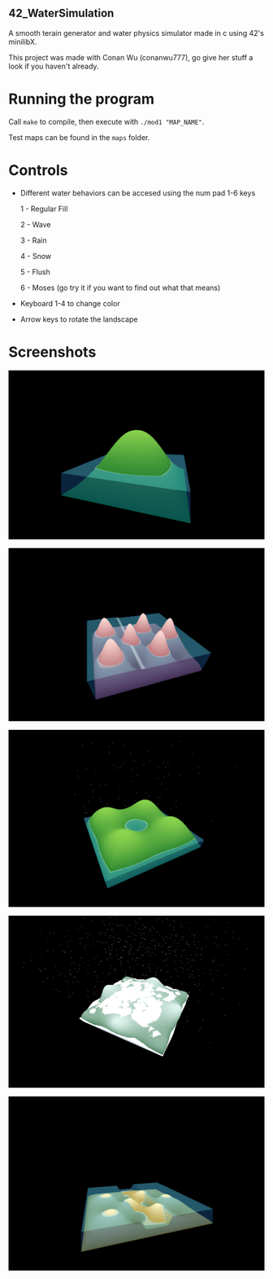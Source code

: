 ## 42_WaterSimulation

A smooth terain generator and water physics simulator made in c using 42's minilibX.

This project was made with Conan Wu (conanwu777), go give her stuff a look if you haven't already.

# Running the program

Call `make` to compile, then execute with `./mod1 "MAP_NAME"`.

Test maps can be found in the `maps` folder.

# Controls

* Different water behaviors can be accesed using the num pad 1-6 keys

    1 - Regular Fill
    
    2 - Wave
    
    3 - Rain
    
    4 - Snow
    
    5 - Flush
    
    6 - Moses (go try it if you want to find out what that means)

* Keyboard 1-4 to change color

* Arrow keys to rotate the landscape

# Screenshots

![alt text](/1.png)

![alt text](/3.png)

![alt text](/2.png)

![alt text](/4.png)

![alt text](/5.png)
 
